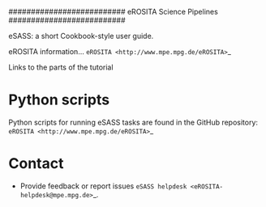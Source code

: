 ##########################
eROSITA Science Pipelines
##########################

eSASS: a short Cookbook-style user guide.

eROSITA information... `eROSITA <http://www.mpe.mpg.de/eROSITA>`_

Links to the parts of the tutorial


Python scripts
==============

Python scripts for running eSASS tasks are found in the GitHub repository: `eROSITA <http://www.mpe.mpg.de/eROSITA>`_

Contact
=========

- Provide feedback or report issues `eSASS helpdesk <eROSITA-helpdesk@mpe.mpg.de>`_.
